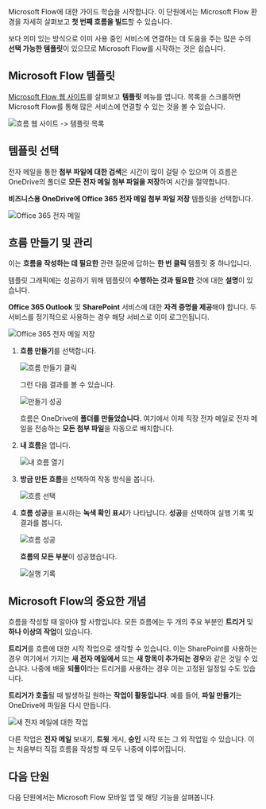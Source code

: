 Microsoft Flow에 대한 가이드 학습을 시작합니다. 이 단원에서는 Microsoft Flow 환경을 자세히 살펴보고 **첫 번째 흐름을 빌드**할 수 있습니다.

보다 의미 있는 방식으로 이미 사용 중인 서비스에 연결하는 데 도움을 주는 많은 수의 **선택 가능한 템플릿**이 있으므로 Microsoft Flow를 시작하는 것은 쉽습니다.  

## <a name="microsoft-flow-templates"></a>Microsoft Flow 템플릿
[ Microsoft Flow 웹 사이트](https://ms.flow.microsoft.com)를 살펴보고 **템플릿** 메뉴를 엽니다. 목록을 스크롤하면 Microsoft Flow를 통해 많은 서비스에 연결할 수 있는 것을 볼 수 있습니다.

![흐름 웹 사이트 -> 템플릿 목록](./media/learning-create-a-flow/template-list.png)

## <a name="choose-a-template"></a>템플릿 선택
전자 메일을 통한 **첨부 파일에 대한 검색**은 시간이 많이 걸릴 수 있으며 이 흐름은 OneDrive의 폴더로 **모든 전자 메일 첨부 파일을 저장**하여 시간을 절약합니다.

**비즈니스용 OneDrive에 Office 365 전자 메일 첨부 파일 저장** 템플릿을 선택합니다.

![Office 365 전자 메일](./media/learning-create-a-flow/office-365-email.png)

## <a name="create-and-administer-a-flow"></a>흐름 만들기 및 관리
이는 **흐름을 작성하는 데 필요한** 관련 질문에 답하는 **한 번 클릭** 템플릿 중 하나입니다.

템플릿 그래픽에는 성공하기 위해 템플릿이 **수행하는 것과 필요한** 것에 대한 **설명**이 있습니다.

**Office 365 Outlook** 및 **SharePoint** 서비스에 대한 **자격 증명을 제공**해야 합니다. 두 서비스를 정기적으로 사용하는 경우 해당 서비스로 이미 로그인됩니다.

![Office 365 전자 메일 저장](./media/learning-create-a-flow/save-flow-office-description.png)

1. **흐름 만들기**를 선택합니다.
   
    ![흐름 만들기 클릭](./media/learning-create-a-flow/click-create-flow.png)
   
    그런 다음 결과를 볼 수 있습니다. 
   
    ![만들기 성공](./media/learning-create-a-flow/create-successful.png)
   
    흐름은 OneDrive에 **폴더를 만들었습니다**. 여기에서 이제 직장 전자 메일로 전자 메일을 전송하는 **모든 첨부 파일**을 자동으로 배치합니다.
2. **내 흐름**을 엽니다.
   
    ![내 흐름 열기](./media/learning-create-a-flow/click-my-flows.png)
3. **방금 만든 흐름**을 선택하여 작동 방식을 봅니다.
   
    ![흐름 선택](./media/learning-create-a-flow/click-the-flow.png)
4. **흐름 성공**을 표시하는 **녹색 확인 표시**가 나타납니다. **성공**을 선택하여 실행 기록 및 결과를 봅니다.
   
    ![흐름 성공](./media/learning-create-a-flow/flow-successful.png)
   
    **흐름의 모든 부분**이 성공했습니다. 
   
    ![실행 기록](./media/learning-create-a-flow/run-history.png)

## <a name="important-concepts-in-microsoft-flow"></a>Microsoft Flow의 중요한 개념
흐름을 작성할 때 알아야 할 사항입니다. 모든 흐름에는 두 개의 주요 부분인 **트리거** 및 **하나 이상의 작업**이 있습니다. 

**트리거**를 흐름에 대한 시작 작업으로 생각할 수 있습니다. 이는 SharePoint를 사용하는 경우 여기에서 가지는 **새 전자 메일에서** 또는 **새 항목이 추가되는 경우**와 같은 것일 수 있습니다. 나중에 배울 **되풀이**라는 트리거를 사용하는 경우 이는 고정된 일정일 수도 있습니다.

**트리거가 호출**될 때 발생하길 원하는 **작업이 활동입니다**. 예를 들어, **파일 만들기**는 OneDrive에 파일을 다시 만듭니다.

![새 전자 메일에 대한 작업](./media/learning-create-a-flow/trigger-or-action.png)

다른 작업은 **전자 메일** 보내기, **트윗** 게시, **승인** 시작 또는 그 외 작업일 수 있습니다.
이는 처음부터 직접 흐름을 작성할 때 모두 나중에 이루어집니다. 

## <a name="next-lesson"></a>다음 단원
다음 단원에서는 Microsoft Flow 모바일 앱 및 해당 기능을 살펴봅니다. 

